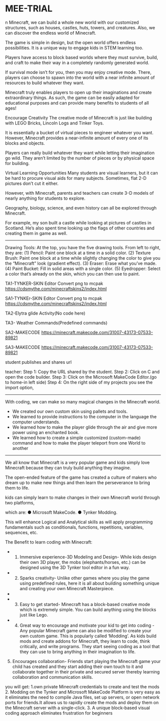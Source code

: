 # MEE-TRIAL
n Minecraft, we can build a whole new world with our customized structures, such as houses, castles, huts, towers, and creatures. Also, we can discover the endless world of Minecraft.

The game is simple in design, but the open world offers endless possibilities. It is a unique way to engage kids in STEM learning too.

Players have access to block based worlds where they must survive, build, and craft to make their way in a completely randomly generated world. 

If survival mode isn’t for you, then you may enjoy creative mode. There, players can choose to spawn into the world with a near infinite amount of resources to build whatever they want. 

Minecraft truly enables players to open up their imaginations and create extraordinary things.
As such, the game can be easily adapted for educational purposes and can provide many benefits to students of all ages! 


Encourage Creativity
The creative mode of Minecraft is just like building with LEGO Bricks, Lincoln Logs and Tinker Toys.

It is essentially a bucket of virtual pieces to engineer whatever you want. However, Minecraft provides a near-infinite amount of every one of its blocks and objects.


Players can really build whatever they want while letting their imagination go wild. They aren’t limited by the number of pieces or by physical space for building. 

Virtual Learning Opportunities
Many students are visual learners, but it can be hard to procure visual aids for many subjects. Sometimes, flat 2-D pictures don’t cut it either.

However, with Minecraft, parents and teachers can create 3-D models of nearly anything for students to explore.

Geography, biology, science, and even history can all be explored through Minecraft. 

For example, my son built a castle while looking at pictures of castles in Scotland. He’s also spent time looking up the flags of other countries and creating them in game as well.



----------------------------------------------------------
Drawing Tools: At the top, you have the five drawing tools. From left to right, they are:
(1) Pencil: Paint one block at a time in a solid color.
(2) Texture Brush: Paint one block at a time while slightly changing the color to give
you the “Minecraft” look (gradient effect).
(3) Eraser: Erase what you’ve made.
(4) Paint Bucket: Fill in solid areas with a single color.
(5) Eyedropper: Select a color that’s already on the skin, which you can then use to
paint.

TA1-TYNKER-SKIN Editor
Convert png to mcpak
https://cdsmythe.com/minecraftskins2/index.html

SA1-TYNKEr-SKIN Editor
Convert png to mcpak
https://cdsmythe.com/minecraftskins2/index.html


TA2-Elytra glide Activity(No code here)

TA3- Weather Commands(Predefined commands)


SA2-MAKECODE
https://minecraft.makecode.com/31007-43173-07533-89821

SA3-MAKECODE
https://minecraft.makecode.com/31007-43173-07533-89821


student publishes and  shares url 

teacher:
Step 1: Copy the URL shared by the student.
Step 2: Click on C and open the code builder.
Step 3: Click on the Microsoft MakeCode Editor.(go to home-in left side)
Step 4: On the right side of my projects you see the import option,

-----------------------
With coding, we can make so many magical changes in the Minecraft world.
- We created our own custom skin using pallets and tools.
- We learned to provide instructions to the computer in the language the computer understands.
- We learned how to make the player glide through the air and give more power using an enchanted book.
- We learned how to create a simple customized (custom-made) command and how to make the player teleport
from one World to another


---------------------------------------------------------------------------------------------------
We all know that Minecraft is a very popular game and kids simply love Minecraft because they can truly build anything they imagine. 

The open-ended feature of the game has created a culture of makers who dream up to make new things and then learn the perseverance to bring them to life. 

 kids can simply learn to make changes in their own Minecraft world through two platforms,
 
 which are: ● Microsoft MakeCode. ● Tynker Modding. 
 
 This will enhance Logical and Analytical skills as will apply programming fundamentals such as conditionals, functions, repetitions, variables, sequences, etc. 
 
The Benefit to learn coding with Minecraft: 

- 1. Immersive experience-3D Modeling and Design- While kids design their own 3D player, the mobs (elephants/horses, etc.) can be designed using the 3D Tynker tool editor in a fun way. 

- 2. Sparks creativity- Unlike other games where you play the game using predefined rules, here it is all about building something unique and creating your own Minecraft Masterpiece.
- 
-  3. Easy to get started- Minecraft has a block-based creative mode which is extremely simple. You can build anything using the blocks just like Lego. 
-  4. Great way to encourage and motivate your kid to get into coding - Any popular Minecraft game can also be modified to create your own custom game. 
This is popularly called ‘Modding’. As kids build mods and create addons for Minecraft, they learn to code, think critically, and write programs.
They start seeing coding as a tool that they can use to bring anything in their imagination to life. 

5. Encourages collaboration- Friends start playing the Minecraft game your child has created and they start adding their own touch to it and collaborate together in their private and secured server thereby learning collaboration and communication skills.

you will get:
1.own private Minecraft credentials to create and test the mods
2. Modding on the Tynker and Microsoft MakeCode Platform is very easy as it eliminates the need to compile Java files, set up servers, or open network ports for friends.It allows us to rapidly create the mods and deploy them on the Minecraft server with a single-click. 
3. A unique block-based visual coding approach eliminates frustration for beginners
